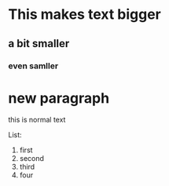 # This makes text bigger 
## a bit smaller
### even samller 

# new paragraph
this is normal text 

List:
1. first
2. second
3. third
4. four
